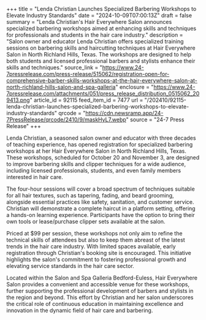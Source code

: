 +++
title = "Lenda Christian Launches Specialized Barbering Workshops to Elevate Industry Standards"
date = "2024-10-09T07:00:13Z"
draft = false
summary = "Lenda Christian's Hair Everywhere Salon announces specialized barbering workshops aimed at enhancing skills and techniques for professionals and students in the hair care industry."
description = "Salon owner and educator Lenda Christian offers specialized training sessions on barbering skills and haircutting techniques at Hair Everywhere Salon in North Richland Hills, Texas. The workshops are designed to help both students and licensed professional barbers and stylists enhance their skills and techniques."
source_link = "https://www.24-7pressrelease.com/press-release/515062/registration-open-for-comprehensive-barber-skills-workshops-at-the-hair-everywhere-salon-at-north-richland-hills-salon-and-spa-galleria"
enclosure = "https://www.24-7pressrelease.com/attachments/051/press_release_distribution_0515062_209413.png"
article_id = 92115
feed_item_id = 7477
url = "/202410/92115-lenda-christian-launches-specialized-barbering-workshops-to-elevate-industry-standards"
qrcode = "https://cdn.newsramp.app/24-7PressRelease/qrcode/2410/9/maskHyL7.webp"
source = "24-7 Press Release"
+++

<p>Lenda Christian, a seasoned salon owner and educator with three decades of teaching experience, has opened registration for specialized barbering workshops at her Hair Everywhere Salon in North Richland Hills, Texas. These workshops, scheduled for October 20 and November 3, are designed to improve barbering skills and clipper techniques for a wide audience, including licensed professionals, students, and even family members interested in hair care.</p><p>The four-hour sessions will cover a broad spectrum of techniques suitable for all hair textures, such as tapering, fading, and beard grooming, alongside essential practices like safety, sanitation, and customer service. Christian will demonstrate a complete haircut in a platform setting, offering a hands-on learning experience. Participants have the option to bring their own tools or lease/purchase clipper sets available at the salon.</p><p>Priced at $99 per session, these workshops not only aim to refine the technical skills of attendees but also to keep them abreast of the latest trends in the hair care industry. With limited spaces available, early registration through Christian's booking site is encouraged. This initiative highlights the salon's commitment to fostering professional growth and elevating service standards in the hair care sector.</p><p>Located within the Salon and Spa Galleria Bedford-Euless, Hair Everywhere Salon provides a convenient and accessible venue for these workshops, further supporting the professional development of barbers and stylists in the region and beyond. This effort by Christian and her salon underscores the critical role of continuous education in maintaining excellence and innovation in the dynamic field of hair care and barbering.</p>